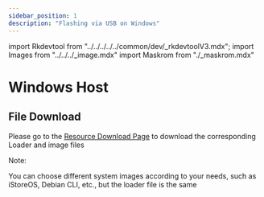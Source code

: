 ```yaml
---
sidebar_position: 1
description: "Flashing via USB on Windows"
---
```


import Rkdevtool from "../../../../../common/dev/\_rkdevtoolV3.mdx";
import Images from "../../../\_image.mdx"
import Maskrom from "./\_maskrom.mdx"

# Windows Host

## File Download

Please go to the [Resource Download Page](../../../download) to download the corresponding Loader and image files

Note:

You can choose different system images according to your needs, such as iStoreOS, Debian CLI, etc., but the loader file is the same

<Rkdevtool rkdevtool_emmc_img="/img/rkdevtool/emmc-path.webp" loader_name="rk3582_spl_loader_v1.15.113.bin" emmc={false} pcie={false} sata={false} >
<Maskrom/>
</Rkdevtool>
